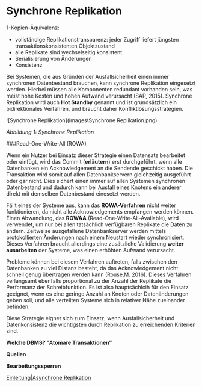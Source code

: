 # Synchrone Replikation

1-Kopien-Äquivalenz: 

- vollständige Replikationstransparenz: jeder Zugriff liefert jüngsten transaktionskonsistenten Objektzustand 
- alle Replikate sind wechselseitig konsistent
- Serialisierung von Änderungen
- Konsistenz

Bei Systemen, die aus Gründen der Ausfallsicherheit einen immer synchronen Datenbestand brauchen, kann synchrone Replikation eingesetzt werden. Hierbei müssen alle Komponenten redundant vorhanden sein, was meist hohe Kosten und hohen Aufwand verursacht (SAP, 2015). Synchrone Replikation wird auch **Hot Standby** genannt und ist grundsätzlich ein bidirektionales Verfahren, und braucht daher Konfliktlösungsstrategien.

![Synchrone Replikation](images\Synchrone Replikation.png)

*Abbildung 1: Synchrone Replikation*

###Read-One-Write-All (ROWA)

Wenn ein Nutzer bei Einsatz dieser Strategie einen Datensatz bearbeitet oder einfügt, wird das Commit (**erläutern**) erst durchgeführt, wenn  alle Datenbanken ein Acknowledgement an die Sendende geschickt haben. Die Transaktion wird somit auf allen Datenbankservern gleichzeitig ausgeführt oder gar nicht. Dies sichert einen immer auf allen Systemen synchronen Datenbestand und dadurch kann bei Ausfall eines Knotens ein anderer direkt mit demselben Datenbestand einesetzt werden.

Fällt eines der Systeme aus, kann das **ROWA-Verfahren** nicht weiter funktionieren, da nicht alle Acknowledgements empfangen werden können. Einen Abwandlung, das **ROWAA** (Read-One-Write-All-Available), wird verwendet, um nur bei allen tatsächlich verfügbaren Replikate die Daten zu ändern. Zeitweise ausgefallene Datenbankserver werden mittels protokollierten Änderungen nach einem Neustart wieder synchronisiert. Dieses Verfahren braucht allerdings eine zusätzliche Validierung **weiter ausarbeiten** der Systeme, was einen erhöhten Aufwand verursacht.

Probleme können bei diesem Verfahren auftreten, falls zwischen den Datenbanken zu viel Distanz besteht, da das Acknowledgement nicht schnell genug übertragen werden kann (Rouse,M. 2016). Dieses Verfahren verlangsamt ebenfalls proportional zu der Anzahl der Replikate die Performanz der Schreibfunktion. Es ist also hauptsächlcih für den Einsatz geeignet, wenn es eine geringe Anzahl an Knoten oder Datenänderungen geben soll, und alle verteilten Systeme sich in relativer Nähe zueinander befinden.

Diese Strategie eignet sich zum Einsatz, wenn Ausfallsicherheit und Datenkonsistenz die wichtigsten durch Replikation zu erreichenden Kriterien sind.

**Welche DBMS? "Atomare Transaktionen"**

**Quellen**

**Bearbeitungssperren**

[Einleitung](03_introdction.md)|[Asynchrone Replikation]((05_asynchronous_replication.md))